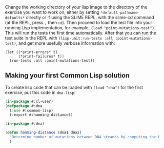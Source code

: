 Change the working directory of your lisp image to the directory of the
exercise you want to work on, either by setting `*default-pathname-defaults*`
directly or if using the SLIME REPL, with the slime-cd command (at the REPL,
press `,` then `cd`). Then proceed to load the test file into your running Lisp
implementation, for example, `(load "point-mutations-test")`. This will run the
tests the first time automatically. After that you can run the test suite in
the REPL with `(lisp-unit:run-tests :all :point-mutations-test)`, and get more
usefully verbose information with:

```
(let ((*print-errors* t)
      (*print-failures* t))
  (run-tests :all :point-mutations-test))
```

## Making your first Common Lisp solution

To create lisp code that can be loaded with `(load "dna")`
for the first exercise, put this code in `dna.lisp`:

```lisp
(in-package #:cl-user)
(defpackage #:dna
  (:use #:common-lisp)
  (:export #:hamming-distance))

(in-package #:dna)

(defun hamming-distance (dna1 dna2)
  "Determine number of mutations between DNA strands by computing the Hamming Distance."
  )
```
